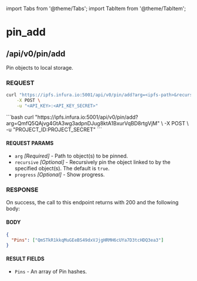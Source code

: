 import Tabs from '@theme/Tabs';
import TabItem from '@theme/TabItem';

# pin_add

## /api/v0/pin/add

Pin objects to local storage.

### REQUEST

<Tabs>
  <TabItem value="Syntax" label="Syntax" default>

```bash
curl "https://ipfs.infura.io:5001/api/v0/pin/add?arg=<ipfs-path>&recursive=true&progress=<value>" \
    -X POST \
    -u "<API_KEY>:<API_KEY_SECRET>"
```

  </TabItem>
  <TabItem value="Example" label="Example" >
```bash
curl "https://ipfs.infura.io:5001/api/v0/pin/add?arg=QmfQ5QAjvg4GtA3wg3adpnDJug8ktA1BxurVqBD8rtgVjM" \
    -X POST \
    -u "PROJECT_ID:PROJECT_SECRET"
```
  </TabItem>
</Tabs>

#### REQUEST PARAMS

- `arg` _\[Required]_ - Path to object(s) to be pinned.
- `recursive` _\[Optional]_ - Recursively pin the object linked to by the specified object(s). The default is `true`.
- `progress` _\[Optional]_ - Show progress.

### RESPONSE

On success, the call to this endpoint returns with 200 and the following body:

#### BODY

```json
{
  "Pins": ["QmSTkR1kkqMuGEeBS49dxVJjgHRMH6cUYa7D3tcHDQ3ea3"]
}
```

#### RESULT FIELDS

- `Pins` - An array of Pin hashes.
